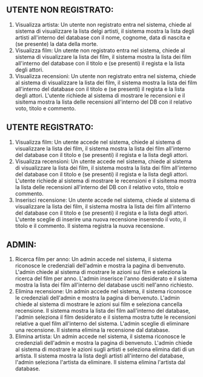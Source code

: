 ## UTENTE NON REGISTRATO:

1) Visualizza artista:
   Un utente non registrato entra nel sistema, chiede al sistema di visualizzare la lista delgi artisti, il sistema mostra la lista degli artisti all'interno del database con il nome, cognome, data di nascita e (se presente) la data della morte.
2) Visualizza film:
   Un utente non registrato entra nel sistema, chiede al sistema di visualizzare la lista dei film, il sistema mostra la lista dei film all'interno del database con il titolo e (se presenti) il regista e la lista degli attori.
3) Visualizza recensioni:
   Un utente non registrato entra nel sistema, chiede al sistema di visualizzare la lista dei film, il sistema mostra la lista dei film all'interno del database con il titolo e (se presenti) il regista e la lista degli attori. L'utente richiede al sistema di mostrare le recensioni e il sisitema mostra la lista delle recensioni all'interno del DB con il relativo voto, titolo e commento.

## UTENTE REGISTRATO:

1) Visualizza film:
   Un utente accede nel sistema, chiede al sistema di visualizzare la lista dei film, il sistema mostra la lista dei film all'interno del database con il titolo e (se presenti) il regista e la lista degli attori.
2) Visualizza recensioni:
   Un utente accede nel sistema, chiede al sistema di visualizzare la lista dei film, il sistema mostra la lista dei film all'interno del  database con il titolo e (se presenti) il regista e la lista degli attori. L'utente richiede al sistema di mostrare le recensioni e il sisitema mostra la lista delle recensioni all'interno del DB con il relativo voto, titolo e commento.
3) Inserisci recensione:
   Un utente accede nel sistema, chiede al sistema di visualizzare la lista dei film, il sistema mostra la lista dei film all'interno del database con il titolo e (se presenti) il regista e la lista degli attori. L'utente sceglie di inserire una nuova recensione inserendo il voto, il titolo e il commento. Il sistema registra la nuova recensione.

## ADMIN:

1) Ricerca film per anno:
   Un admin accede nel sistema, il sistema riconosce le credenziali dell'admin e mostra la pagina di benvenuto. L'admin chiede al sistema di mostrare le azioni sui film e seleziona la ricerca del film per anno. L'admin inserisce l'anno desiderato e il sistema mostra la lista dei film all'interno del database usciti nell'anno richiesto.
2) Elimina recensione:
   Un admin accede nel sistema, il sistema riconosce le credenziali dell'admin e mostra la pagina di benvenuto. L'admin chiede al sistema di mostrare le azioni sui film e seleziona cancella recensione. Il sistema mostra la lista dei film aall'interno del database, l'admin seleziona il film desiderato e il sistema mostra tutte le recensioni relative a quel film all'interno del sistema. L'admin sceglie di eliminare una recensione. Il sistema elimina la recensione dal database.
3) Elimina artista:
Un admin accede nel sistema, il sistema riconosce le credenziali dell'admin e mostra la pagina di benvenuto. L'admin chiede al sistema di mostrare le azioni sugli artisti e seleziona elimina dati di un artista. Il sistema mostra la lista degli artisti all'interno del database, l'admin seleziona l'artista da eliminare. Il sistema elimina l'artista dal database.
